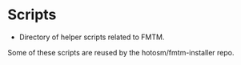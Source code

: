# Scripts

- Directory of helper scripts related to FMTM.

Some of these scripts are reused by the hotosm/fmtm-installer repo.

